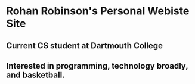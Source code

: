 # Rohan Robinson's Personal Webiste Site
## Current CS student at Dartmouth College
## Interested in programming, technology broadly, and basketball.
